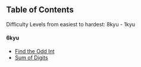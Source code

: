 ## Table of Contents

Difficulty Levels from easiest to hardest: 8kyu - 1kyu

#### 6kyu

- [Find the Odd Int](kyu6/FindTheOddInt/FindTheOddInt)
- [Sum of Digits](kyu6/SumOfDigits/SumOfDigits)
